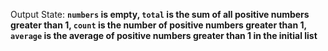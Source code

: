 Output State: **`numbers` is empty, `total` is the sum of all positive numbers greater than 1, `count` is the number of positive numbers greater than 1, `average` is the average of positive numbers greater than 1 in the initial list**
